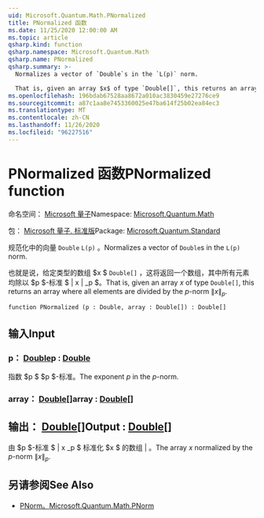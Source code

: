 ```yaml
---
uid: Microsoft.Quantum.Math.PNormalized
title: PNormalized 函数
ms.date: 11/25/2020 12:00:00 AM
ms.topic: article
qsharp.kind: function
qsharp.namespace: Microsoft.Quantum.Math
qsharp.name: PNormalized
qsharp.summary: >-
  Normalizes a vector of `Double`s in the `L(p)` norm.

  That is, given an array $x$ of type `Double[]`, this returns an array where all elements are divided by the $p$-norm $\|x\|_p$.
ms.openlocfilehash: 196bdab67528aa8672a010ac3830459e27276ce9
ms.sourcegitcommit: a87c1aa8e7453360025e47ba614f25b02ea84ec3
ms.translationtype: MT
ms.contentlocale: zh-CN
ms.lasthandoff: 11/26/2020
ms.locfileid: "96227516"
---
```

# <a name="pnormalized-function"></a><span data-ttu-id="f93b8-102">PNormalized 函数</span><span class="sxs-lookup"><span data-stu-id="f93b8-102">PNormalized function</span></span>

<span data-ttu-id="f93b8-103">命名空间： [Microsoft 量子](xref:Microsoft.Quantum.Math)</span><span class="sxs-lookup"><span data-stu-id="f93b8-103">Namespace: [Microsoft.Quantum.Math](xref:Microsoft.Quantum.Math)</span></span>

<span data-ttu-id="f93b8-104">包： [Microsoft 量子. 标准版](https://nuget.org/packages/Microsoft.Quantum.Standard)</span><span class="sxs-lookup"><span data-stu-id="f93b8-104">Package: [Microsoft.Quantum.Standard](https://nuget.org/packages/Microsoft.Quantum.Standard)</span></span>


<span data-ttu-id="f93b8-105">规范化中的向量 `Double` `L(p)` 。</span><span class="sxs-lookup"><span data-stu-id="f93b8-105">Normalizes a vector of `Double`s in the `L(p)` norm.</span></span>

<span data-ttu-id="f93b8-106">也就是说，给定类型的数组 $x $ `Double[]` ，这将返回一个数组，其中所有元素均除以 $p $-标准 $ \| x \| _p $。</span><span class="sxs-lookup"><span data-stu-id="f93b8-106">That is, given an array $x$ of type `Double[]`, this returns an array where all elements are divided by the $p$-norm $\|x\|_p$.</span></span>

```qsharp
function PNormalized (p : Double, array : Double[]) : Double[]
```


## <a name="input"></a><span data-ttu-id="f93b8-107">输入</span><span class="sxs-lookup"><span data-stu-id="f93b8-107">Input</span></span>

### <a name="p--double"></a><span data-ttu-id="f93b8-108">p： [Double](xref:microsoft.quantum.lang-ref.double)</span><span class="sxs-lookup"><span data-stu-id="f93b8-108">p : [Double](xref:microsoft.quantum.lang-ref.double)</span></span>

<span data-ttu-id="f93b8-109">指数 $p $ $p $-标准。</span><span class="sxs-lookup"><span data-stu-id="f93b8-109">The exponent $p$ in the $p$-norm.</span></span>


### <a name="array--double"></a><span data-ttu-id="f93b8-110">array： [Double](xref:microsoft.quantum.lang-ref.double)[]</span><span class="sxs-lookup"><span data-stu-id="f93b8-110">array : [Double](xref:microsoft.quantum.lang-ref.double)[]</span></span>





## <a name="output--double"></a><span data-ttu-id="f93b8-111">输出： [Double](xref:microsoft.quantum.lang-ref.double)[]</span><span class="sxs-lookup"><span data-stu-id="f93b8-111">Output : [Double](xref:microsoft.quantum.lang-ref.double)[]</span></span>

<span data-ttu-id="f93b8-112">由 $p $-标准 $ \| x _p $ 标准化 $x $ 的数组 \| 。</span><span class="sxs-lookup"><span data-stu-id="f93b8-112">The array $x$ normalized by the $p$-norm $\|x\|_p$.</span></span>

## <a name="see-also"></a><span data-ttu-id="f93b8-113">另请参阅</span><span class="sxs-lookup"><span data-stu-id="f93b8-113">See Also</span></span>

- [<span data-ttu-id="f93b8-114">PNorm。</span><span class="sxs-lookup"><span data-stu-id="f93b8-114">Microsoft.Quantum.Math.PNorm</span></span>](xref:Microsoft.Quantum.Math.PNorm)